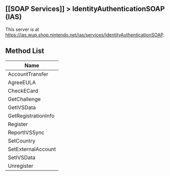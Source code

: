 ## [[SOAP Services]] > IdentityAuthenticationSOAP (IAS)

This server is at https://ias.wup.shop.nintendo.net/ias/services/IdentityAuthenticationSOAP.

## Method List
| Name |
| --- |
| AccountTransfer |
| AgreeEULA |
| CheckECard |
| GetChallenge |
| GetIVSData |
| GetRegistrationInfo |
| Register |
| ReportIVSSync |
| SetCountry |
| SetExternalAccount |
| SetIVSData |
| Unregister |